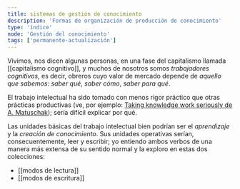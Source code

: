 ```yaml
---
title: sistemas de gestión de conocimiento
description: 'Formas de organización de producción de conocimiento'
type: 'índice'
node: 'Gestión del conocimiento'
tags: ['permanente-actualización']
---
```


Vivimos, nos dicen algunas personas, en una fase del capitalismo llamada [[capitalismo cognitivo]], y muchos de nosotros somos *trabajadores cognitivos*, es decir, obreros cuyo valor de mercado depende de *aquello que sabemos*: *saber qué*, *saber cómo*, *saber para qué*.

El trabajo intelectual ha sido tomado con menos rigor práctico que otras prácticas productivas (ve, por ejemplo: [Taking knowledge work seriously de A. Matuschak](https://notes.andymatuschak.org/z5opHsGrNmCib7YQfLv6XbYURzZgZmx4Mrh5y)); sería difícil explicar por qué.

Las unidades básicas del trabajo intelectual bien podrían ser el *aprendizaje* y la *creación de conocimiento*. Sus unidades operativas serían, consecuentemente, leer y escribir; yo entiendo ambos verbos de una manera más extensa de su sentido normal y la exploro en estas dos colecciones:

- [[modos de lectura]]
- [[modos de escritura]]
